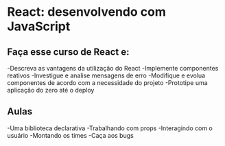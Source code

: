 # React: desenvolvendo com JavaScript

## Faça esse curso de React e:
-Descreva as vantagens da utilização do React
-Implemente componentes reativos
-Investigue e analise mensagens de erro
-Modifique e evolua componentes de acordo com a necessidade do projeto
-Prototipe uma aplicação do zero até o deploy

## Aulas
-Uma biblioteca declarativa 
-Trabalhando com props
-Interagindo com o usuário
-Montando os times
-Caça aos bugs
